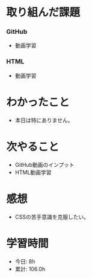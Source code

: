 # 取り組んだ課題
### GitHub
* 動画学習
### HTML
* 動画学習
# わかったこと
* 本日は特にありません。
# 次やること
* GitHub動画のインプット
* HTML動画学習
# 感想
* CSSの苦手意識を克服したい。
# 学習時間
* 今日: 8h
* 累計: 106.0h
